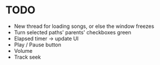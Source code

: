 # TODO
* New thread for loading songs, or else the window freezes
* Turn selected paths' parents' checkboxes green
* Elapsed timer -> update UI
* Play / Pause button
* Volume
* Track seek
